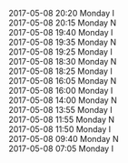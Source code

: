 2017-05-08 20:20 Monday  I  
2017-05-08 20:15 Monday  N  
2017-05-08 19:40 Monday  I  
2017-05-08 19:35 Monday  N  
2017-05-08 19:25 Monday  I  
2017-05-08 18:30 Monday  N  
2017-05-08 18:25 Monday  I  
2017-05-08 16:05 Monday  N  
2017-05-08 16:00 Monday  I  
2017-05-08 14:00 Monday  N  
2017-05-08 13:55 Monday  I  
2017-05-08 11:55 Monday  N  
2017-05-08 11:50 Monday  I  
2017-05-08 09:40 Monday  N  
2017-05-08 07:05 Monday  I  
